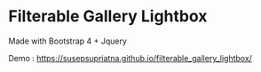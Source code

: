 # Filterable Gallery Lightbox

Made with Bootstrap 4 + Jquery

Demo : https://susepsupriatna.github.io/filterable_gallery_lightbox/
